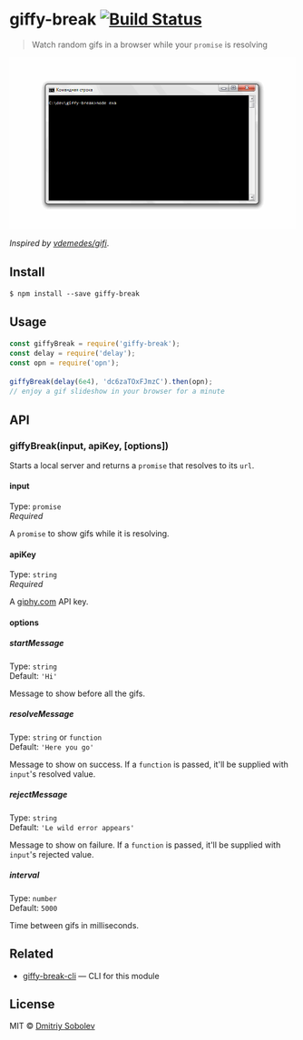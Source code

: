 # giffy-break [![Build Status](https://travis-ci.org/dsblv/giffy-break.svg?branch=master)](https://travis-ci.org/dsblv/giffy-break)

> Watch random gifs in a browser while your `promise` is resolving

![$ node example](media/demo.gif)

*Inspired by [vdemedes/gifi](https://github.com/vdemedes/gifi)*.

## Install

```
$ npm install --save giffy-break
```


## Usage

```js
const giffyBreak = require('giffy-break');
const delay = require('delay');
const opn = require('opn');

giffyBreak(delay(6e4), 'dc6zaTOxFJmzC').then(opn);
// enjoy a gif slideshow in your browser for a minute
```


## API

### giffyBreak(input, apiKey, [options])

Starts a local server and returns a `promise` that resolves to its `url`.

#### input

Type: `promise`  
*Required*

A `promise` to show gifs while it is resolving.

#### apiKey

Type: `string`  
*Required*

A [giphy.com](//giphy.com/) API key.

#### options

##### startMessage

Type: `string`  
Default: `'Hi'`

Message to show before all the gifs.

##### resolveMessage

Type: `string` or `function`  
Default: `'Here you go'`

Message to show on success. If a `function` is passed, it'll be supplied with `input`'s resolved value.

##### rejectMessage

Type: `string`  
Default: `'Le wild error appears'`

Message to show on failure. If a `function` is passed, it'll be supplied with `input`'s rejected value.

##### interval

Type: `number`  
Default: `5000`

Time between gifs in milliseconds.


## Related

- [giffy-break-cli](https://github.com/dsblv/giffy-break-cli) — CLI for this module


## License

MIT © [Dmitriy Sobolev](http://github.com/dsblv)
